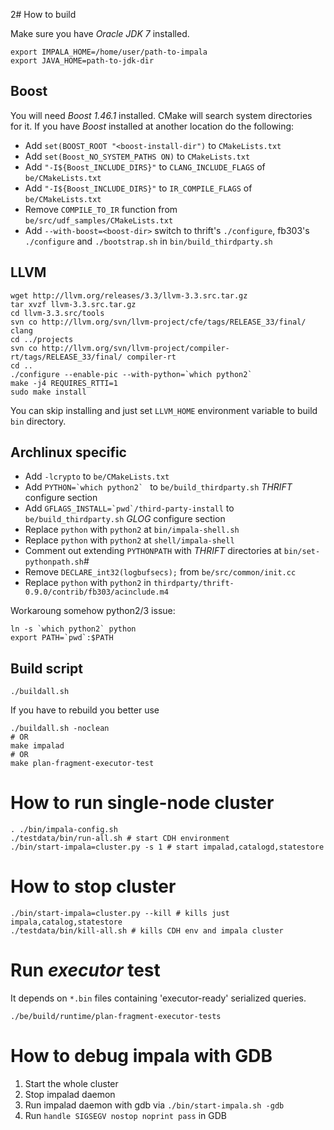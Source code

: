 2# How to build

Make sure you have _Oracle JDK 7_ installed. 
    
    export IMPALA_HOME=/home/user/path-to-impala
    export JAVA_HOME=path-to-jdk-dir

## Boost

You will need _Boost 1.46.1_ installed. CMake will search system directories for it. If you have _Boost_ installed at another location do the following:

+ Add `set(BOOST_ROOT "<boost-install-dir")` to `CMakeLists.txt`
+ Add `set(Boost_NO_SYSTEM_PATHS ON)` to `CMakeLists.txt`
+ Add `"-I${Boost_INCLUDE_DIRS}"` to `CLANG_INCLUDE_FLAGS` of `be/CMakeLists.txt`
+ Add `"-I${Boost_INCLUDE_DIRS}"` to `IR_COMPILE_FLAGS` of `be/CMakeLists.txt`
+ Remove `COMPILE_TO_IR` function from `be/src/udf_samples/CMakeLists.txt`
+ Add `--with-boost=<boost-dir>` switch to thrift's `./configure`, fb303's `./configure` and `./bootstrap.sh` in `bin/build_thirdparty.sh`

## LLVM

    wget http://llvm.org/releases/3.3/llvm-3.3.src.tar.gz
    tar xvzf llvm-3.3.src.tar.gz
    cd llvm-3.3.src/tools
    svn co http://llvm.org/svn/llvm-project/cfe/tags/RELEASE_33/final/ clang
    cd ../projects
    svn co http://llvm.org/svn/llvm-project/compiler-rt/tags/RELEASE_33/final/ compiler-rt
    cd ..
    ./configure --enable-pic --with-python=`which python2`
    make -j4 REQUIRES_RTTI=1
    sudo make install

You can skip installing and just set `LLVM_HOME` environment variable to build `bin` directory.

## Archlinux specific

+ Add `-lcrypto` to `be/CMakeLists.txt`
+ Add ``PYTHON=`which python2` `` to `be/build_thirdparty.sh` _THRIFT_ configure section
+ Add ``GFLAGS_INSTALL=`pwd`/third-party-install`` to `be/build_thirdparty.sh` _GLOG_ configure section
+ Replace `python` with `python2` at `bin/impala-shell.sh`
+ Replace `python` with `python2` at `shell/impala-shell`
+ Comment out extending `PYTHONPATH` with _THRIFT_ directories at `bin/set-pythonpath.sh`# 
+ Remove `DECLARE_int32(logbufsecs);` from `be/src/common/init.cc`
+ Replace `python` with `python2` in `thirdparty/thrift-0.9.0/contrib/fb303/acinclude.m4`

Workaroung somehow python2/3 issue:

    ln -s `which python2` python
    export PATH=`pwd`:$PATH

## Build script

    ./buildall.sh

If you have to rebuild you better use

    ./buildall.sh -noclean 
    # OR
    make impalad
    # OR
    make plan-fragment-executor-test

# How to run single-node cluster

	. ./bin/impala-config.sh
	./testdata/bin/run-all.sh # start CDH environment
	./bin/start-impala=cluster.py -s 1 # start impalad,catalogd,statestore

# How to stop cluster

	./bin/start-impala=cluster.py --kill # kills just impala,catalog,statestore
	./testdata/bin/kill-all.sh # kills CDH env and impala cluster

# Run _executor_ test

It depends on `*.bin` files containing 'executor-ready' serialized queries.

    ./be/build/runtime/plan-fragment-executor-tests

# How to debug impala with GDB

1. Start the whole cluster
2. Stop impalad daemon
3. Run impalad daemon with gdb via `./bin/start-impala.sh -gdb`
4. Run `handle SIGSEGV nostop noprint pass` in GDB